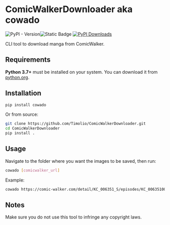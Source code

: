 # ComicWalkerDownloader aka cowado

![PyPI - Version](https://img.shields.io/pypi/v/cowado)![Static Badge](https://img.shields.io/badge/python-3.8%20%7C%203.9%20%7C%203.10%20%7C%203.11%20%7C%203.12%20-blue)
[![PyPI Downloads](https://static.pepy.tech/badge/cowado)](https://pepy.tech/projects/cowado)

CLI tool to download manga from ComicWalker.

## Requirements

**Python 3.7+** must be installed on your system. You can download it from [python.org](https://www.python.org/downloads/).

## Installation

```bash
pip install cowado
```

Or from source:

```bash
git clone https://github.com/Timolio/ComicWalkerDownloader.git
cd ComicWalkerDownloader
pip install .
```

## Usage

Navigate to the folder where you want the images to be saved, then run:

```bash
cowado [comicwalker_url]
```

Example:

```bash
cowado https://comic-walker.com/detail/KC_006351_S/episodes/KC_0063510000500011_E?episodeType=latest
```

## Notes

Make sure you do not use this tool to infringe any copyright laws.
